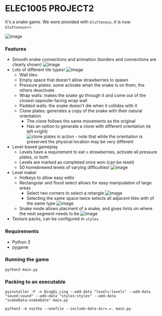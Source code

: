 # ELEC1005 PROJECT2
It's a snake game.
We were provided with `Gluttonous`, it is now `Gluttonous++`.

![image](https://github.com/AbacusIsMad/snake2022/assets/101756598/9c859b82-7930-4496-95dd-4c5a36f0224d)

### Features
- Smooth snake connections and animation (borders and connections are clearly shown)
![image](https://github.com/AbacusIsMad/snake2022/assets/101756598/42276059-7d53-45d8-83f7-74bb56b271df)
- Lots of different tile types!
    ![image](https://github.com/AbacusIsMad/snake2022/assets/101756598/968269ec-3d1d-480c-b812-a51592fd27b7)
    - Wall tiles
    - Empty space that doesn't allow strawberries to spawn
    - Pressure plates: some activate when the snake is on them, the others deactivate
    - Wrap walls: makes the snake go through it and come out of the closest opposite-facing wrap wall
    - Padded walls: the snake doesn't die when it collides with it
    - Clone plates: generates a copy of the snake with their natural orientation
        - The clone follows the same movements as the original
        - Has an option to generate a clone with different orientation (ie left->right)
        ![clone plates in action - note that while the orientation is preserved the physical location may be very different](https://github.com/AbacusIsMad/snake2022/assets/101756598/45433519-ad95-4a42-8991-78b69c43d52a)
- Level-based gameplay
    - Levels have a requirement to eat `n` strawberries, activate all pressure plates, or both
    - Levels are marked as completed once won (can be reset)
    - 50 homebrewed levels of varying difficulties!
    ![image](https://github.com/AbacusIsMad/snake2022/assets/101756598/3073ef09-eb7c-4db2-9a60-4390e387d731)
- Level maker
    - Hotkeys to allow easy edits
    - Rectangular and flood select allows for easy manipulation of large areas
        - Select two corners to select a retangle
        ![image](https://github.com/AbacusIsMad/snake2022/assets/101756598/52a1068a-a89e-4ded-90ce-db4d763c744c)
        - Selecting the same space twice selects all adjacent tiles with of the same type
        ![image](https://github.com/AbacusIsMad/snake2022/assets/101756598/05930643-d413-4cd2-a298-cd02709c919d)
    - Snake mode allows placment of a snake, and gives hints on where the next segment needs to be
    ![image](https://github.com/AbacusIsMad/snake2022/assets/101756598/88fcfee8-fb10-48fb-b1df-cbbace28f3a8)
- Texture packs, can be configured in `styles`

### Requirements
- Python 3
- pygame

### Running the game
`python3 main.py`

### Packing to an executable
`pyinstaller -F -n BingQi_Ling --add-data "levels:levels" --add-data "sound:sound" --add-data "styles:styles" --add-data "snakeData:snakeData" main.py`

`python3 -m nuitka --onefile --include-data-dir=.=. main.py`
